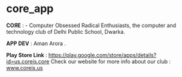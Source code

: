 # core_app
__COЯE__ :  - Computer Obsessed Radical Enthusiasts, the computer and technology club of Delhi Public School, Dwarka.

__APP DEV__ : Aman Arora .

__Play Store Link__ : https://play.google.com/store/apps/details?id=us.coreis.core
Check our website for more info about our club : www.coreis.us
